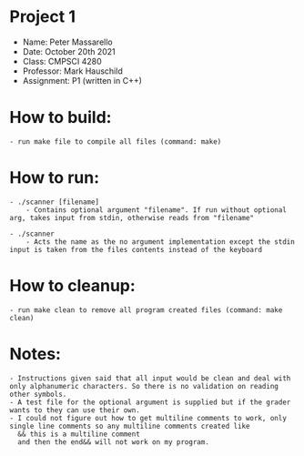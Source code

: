 # Project 1

 - Name:        Peter Massarello
 - Date:        October 20th 2021
 - Class:       CMPSCI 4280
 - Professor:   Mark Hauschild
 - Assignment:  P1 (written in C++)

# How to build:
    - run make file to compile all files (command: make)

# How to run:

    - ./scanner [filename] 
        - Contains optional argument "filename". If run without optional arg, takes input from stdin, otherwise reads from "filename"
    
    - ./scanner
        - Acts the name as the no argument implementation except the stdin input is taken from the files contents instead of the keyboard

# How to cleanup:
    - run make clean to remove all program created files (command: make clean)

# Notes:
    - Instructions given said that all input would be clean and deal with only alphanumeric characters. So there is no validation on reading other symbols.
    - A test file for the optional argument is supplied but if the grader wants to they can use their own.
    - I could not figure out how to get multiline comments to work, only single line comments so any multiline comments created like
      && this is a multiline comment
      and then the end&& will not work on my program.
